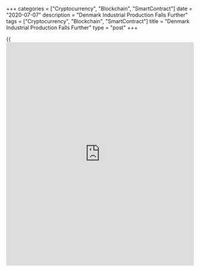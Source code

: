 +++
categories = ["Cryptocurrency", "Blockchain", "SmartContract"]
date = "2020-07-07"
description = "Denmark Industrial Production Falls Further"
tags = ["Cryptocurrency", "Blockchain", "SmartContract"]
title = "Denmark Industrial Production Falls Further"
type = "post"
+++

{{<iframe id="large-banner" src="https://www.bounty.group/#slide=16.0" width="100%" height="600" scrolling="no" style="border: 0px solid rgb(216, 221, 230); border-radius: 3px;">}}

Denmark's industrial production declined at a softer pace in May due to
the Covid-19 pandemic, figures from Statistics Denmark showed on
Tuesday.

Industrial production fell a seasonally adjusted 3.0 percent month-on-
month in May, following a downwardly revised 5.2 percent decline in
April. A similar rate of decline was last seen in September 2017.

The pharmaceutical industry with a 5.3 percent production decline
contributed the most to the latest fall in output.

The production in wood and paper industry declined 15.6 percent fall in
May and production in electronic industry decreased 9.7 percent.

Meanwhile, production of transport equipment rose 31.5 percent, and
chemical industry and oil refineries increased by 4.9 percent.

The industrial turnover rose 1.8 percent monthly in May.

For comments and feedback [contact](https://www.playgroundfx.com/contact/): editorial@rtt[news](https://www.letsplayfx.com/blog/forex-news-website/).com

[Economic News][1]

 **What parts of the world are seeing the best (and worst) economic
performances lately? Click[here][2] to check out our [Econ Scorecard][2]
and find out! See up-to-the-moment [ranking](https://www.playgroundfx.com/blog/crypto-exchange-ranking/)s for the best and worst
performers in [GDP][3], [unemployment rate][4], [inflation][5] and much
more.**

   1. www.rtt[news](https://www.letsplayfx.com/blog/forex-news-website/).com/Content/EconomicNews.aspx
   2. www.rtt[news](https://www.letsplayfx.com/blog/forex-news-website/).com/economic-scorecard/world-rank/unemployment-rate/highest-performance.aspx
   3. www.rtt[news](https://www.letsplayfx.com/blog/forex-news-website/).com/economic-scorecard/world-rank/GDP/highest-performance.aspx
   4. www.rtt[news](https://www.letsplayfx.com/blog/forex-news-website/).com/economic-scorecard/world-rank/unemployment-rate/lowest-performance.aspx
   5. www.rtt[news](https://www.letsplayfx.com/blog/forex-news-website/).com/economic-scorecard/world-rank/CPI/highest-performance.aspx